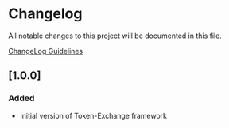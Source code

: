 # Changelog
All notable changes to this project will be documented in this file.

[ChangeLog Guidelines](https://keepachangelog.com/en/1.0.0/)

## [1.0.0]
### Added 
- Initial version of Token-Exchange framework